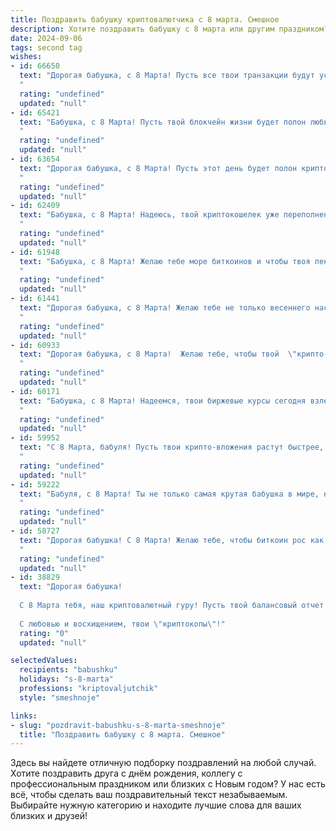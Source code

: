```yaml
---
title: Поздравить бабушку криптовалютчика с 8 марта. Смешное
description: Хотите поздравить бабушку с 8 марта или другим праздником? Наш ИИ создаст незабываемое поздравление, а вы обязательно выделитесь среди других.  
date: 2024-09-06
tags: second tag
wishes:
- id: 66650
  text: "Дорогая бабушка, с 8 Марта! Пусть все твои транзакции будут успешными, а портфель — только зеленого цвета! 😉
  "
  rating: "undefined"
  updated: "null"
- id: 65421
  text: "Бабушка, с 8 Марта! Пусть твой блокчейн жизни будет полон любви, радости и прибыльных транзакций!
  "
  rating: "undefined"
  updated: "null"
- id: 63654
  text: "Дорогая бабушка, с 8 Марта! Пусть этот день будет полон крипто-сюрпризов, а биткоин взлетит до небес! 😜  Желаю тебе здоровья, чтобы хватило на все майнинг-фермы, и оптимизма, чтобы не падать духом от рыночных колебаний!
  "
  rating: "undefined"
  updated: "null"
- id: 62409
  text: "Бабушка, с 8 Марта! Надеюсь, твой криптокошелек уже переполнен биткоинами, и ты можешь позволить себе на этот праздник расслабиться и получать удовольствие от жизни, не задумываясь о волатильности рынка! 😉
  "
  rating: "undefined"
  updated: "null"
- id: 61948
  text: "Бабушка, с 8 Марта! Желаю тебе море биткоинов и чтобы твоя пенсия  росла быстрее, чем курс эфира! 😜
  "
  rating: "undefined"
  updated: "null"
- id: 61441
  text: "Дорогая бабушка, с 8 Марта! Желаю тебе не только весеннего настроения, но и удачных вложений в криптовалюту! Пусть курс биткоина взлетит до небес, а твоя прибыль будет стабильной, как курс рубля... ну, почти! 😉
  "
  rating: "undefined"
  updated: "null"
- id: 60933
  text: "Дорогая бабушка, с 8 Марта!  Желаю тебе, чтобы твой  \"крипто-портфель\"  раскрутился  на  столько, чтобы ты могла  купиться  на  любой  \"майнинг-ферму\" и  никогда  не  знать  бедности! 😉
  "
  rating: "undefined"
  updated: "null"
- id: 60171
  text: "Бабушка, с 8 Марта! Надеемся, твои биржевые курсы сегодня взлетят выше, чем котировки биткоина! Пусть биткоин-бот всегда приносит прибыль, а майнинг-ферма греет душу не хуже камина! 💖🚀
  "
  rating: "undefined"
  updated: "null"
- id: 59952
  text: "С 8 Марта, бабуля! Пусть твои крипто-вложения растут быстрее, чем биткоин в 2017-ом, и пусть в твоих руках всегда будет много-много сатошей! 😉
  "
  rating: "undefined"
  updated: "null"
- id: 59222
  text: "Бабуля, с 8 Марта! Ты не только самая крутая бабушка в мире, но и настоящий криптовалютный эксперт! Надеюсь, твои инвестиции в биткоин не \"просели\" к этому дню, а портфель полон зеленых свечей! 🤑
  "
  rating: "undefined"
  updated: "null"
- id: 58727
  text: "Дорогая бабушка! С 8 Марта! Желаю тебе, чтобы биткоин рос как на дрожжах, а фиатная валюта таяла как снег в марте! 😄
  "
  rating: "undefined"
  updated: "null"
- id: 38829
  text: "Дорогая бабушка!
  
  С 8 Марта тебя, наш криптовалютный гуру! Пусть твой балансовый отчет по жизни всегда был в зеленой зоне, а настроение – как биткойн на бычьем рынке! Желаю, чтобы каждый твой день был как хороший альткойн – с нереальным ростом счастья и не подверженный падениям. Пусть радость будет твоими инвестициями, а улыбка – дивидендом, который никогда не сходит на нет!
  
  С любовью и восхищением, твои \"криптокопы\"!"
  rating: "0"
  updated: "null"

selectedValues:
  recipients: "babushku"
  holidays: "s-8-marta"
  professions: "kriptovaljutchik"
  style: "smeshnoje"

links:
- slug: "pozdravit-babushku-s-8-marta-smeshnoje"
  title: "Поздравить бабушку с 8 марта. Смешное"
---
```


Здесь вы найдете отличную подборку поздравлений на любой случай. 
Хотите поздравить друга с днём рождения, коллегу с профессиональным праздником или близких с Новым годом? У нас есть всё, чтобы сделать ваш поздравительный текст незабываемым. Выбирайте нужную категорию и находите лучшие слова для ваших близких и друзей!
